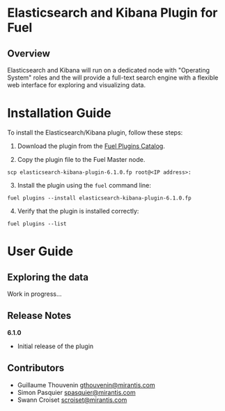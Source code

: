 Elasticsearch and Kibana Plugin for Fuel
========================================

Overview
--------

Elasticsearch and Kibana will run on a dedicated node with "Operating System"
roles and the will provide a full-text search engine with a flexible web
interface for exploring and visualizing data.

Installation Guide
==================

To install the Elasticsearch/Kibana plugin, follow these steps:

1. Download the plugin from the [Fuel Plugins
   Catalog](https://software.mirantis.com/download-mirantis-openstack-fuel-plug-ins/).

2. Copy the plugin file to the Fuel Master node.
```
scp elasticsearch-kibana-plugin-6.1.0.fp root@<IP address>:
```
3. Install the plugin using the `fuel` command line:
```
fuel plugins --install elasticsearch-kibana-plugin-6.1.0.fp
```
4. Verify that the plugin is installed correctly:
```
fuel plugins --list
```

User Guide
==========

Exploring the data
------------------

Work in progress...

Release Notes
-------------

**6.1.0**

* Initial release of the plugin

Contributors
------------

* Guillaume Thouvenin <gthouvenin@mirantis.com>
* Simon Pasquier <spasquier@mirantis.com>
* Swann Croiset <scroiset@mirantis.com>
